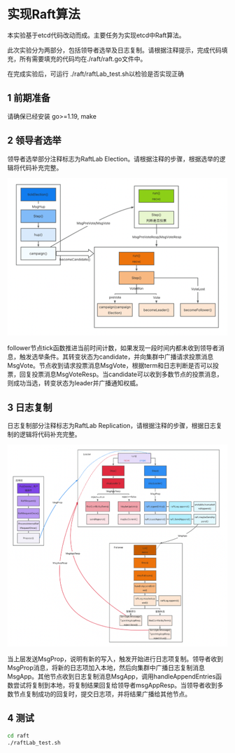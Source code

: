 # 实现Raft算法

本实验基于etcd代码改动而成。主要任务为实现etcd中Raft算法。

此次实验分为两部分，包括领导者选举及日志复制。请根据注释提示，完成代码填充，所有需要填充的代码均在./raft/raft.go文件中。

在完成实验后，可运行 ./raft/raftLab_test.sh以检验是否实现正确

## 1 前期准备

请确保已经安装 go>=1.19, make

## 2 领导者选举

领导者选举部分注释标志为RaftLab Election。请根据注释的步骤，根据选举的逻辑将代码补充完整。

![image-20230605142807063](./Documentation/leaderElection.png)

follower节点tick函数推进当前时间计数，如果发现一段时间内都未收到领导者消息，触发选举条件。其转变状态为candidate，并向集群中广播请求投票消息MsgVote。节点收到请求投票消息MsgVote，根据term和日志判断是否可以投票，回复投票消息MsgVoteResp。当candidate可以收到多数节点的投票消息，则成功当选，转变状态为leader并广播通知权威。

## 3 日志复制

日志复制部分注释标志为RaftLab Replication，请根据注释的步骤，根据日志复制的逻辑将代码补充完整。

![image-20230605143645831](./Documentation/logReplication.png)

当上层发送MsgProp，说明有新的写入，触发开始进行日志项复制。领导者收到MsgProp消息，将新的日志项加入本地，然后向集群中广播日志复制消息MsgApp。其他节点收到日志复制消息MsgApp，调用handleAppendEntries函数尝试将复制到本地，将复制结果回复给领导者msgAppResp。当领导者收到多数节点复制成功的回复时，提交日志项，并将结果广播给其他节点。

## 4 测试

```bash
cd raft
./raftLab_test.sh
```
